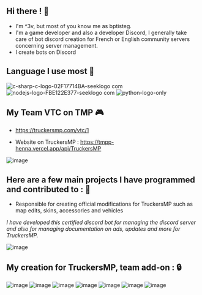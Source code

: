 
 ## Hi there ! 👋



-  I'm ^3v, but most of you know me as bptisteg.
-  I'm a game developer and also a developer Discord, I generally take care of bot discord creation for French or English community servers concerning server management.
-  I create bots on Discord

## __Language I use most__ 🔧

![c-sharp-c-logo-02F17714BA-seeklogo com](https://github.com/3v-exe/3v-exe/assets/123122023/a4c22793-f47b-4f90-85ac-1f07a0d84bfb)
![nodejs-logo-FBE122E377-seeklogo com](https://github.com/3v-exe/3v-exe/assets/123122023/411c2477-9ee3-4785-981a-baa17cd8223d)
![python-logo-only](https://github.com/3v-exe/3v-exe/assets/123122023/88808f5d-c6da-47ca-818f-25d2d6380b2d)


## __My Team VTC on TMP__ 🎮

- https://truckersmp.com/vtc/1 

- Website on TruckersMP : https://tmpp-henna.vercel.app/api/TruckersMP

![image](https://github.com/3v-exe/3v-exe/assets/123122023/f2a37577-32f8-4108-beab-d2b10ab0a979)


## __Here are a few main projects I have programmed and contributed to :__ 🚨

- Responsible for creating official modifications for TruckersMP such as map edits, skins, accessories and vehicles

*I have developed this certified discord bot for managing the discord server and also for managing documentation on ads, updates and more for TruckersMP.*

![image](https://github.com/3v-exe/3v-exe/assets/123122023/7da11d2f-fd34-42f6-81e8-78b8e52c21df)



## __My creation for TruckersMP, team add-on :__ 🔒
![image](https://github.com/3v-exe/3v-exe/assets/123122023/8ba2559b-71c7-4622-877f-9199beaf50ee)
![image](https://github.com/3v-exe/3v-exe/assets/123122023/78da3b74-c58b-4b8d-aa71-199baa066b6a)
![image](https://github.com/3v-exe/3v-exe/assets/123122023/2277a025-4282-4620-8f59-04db72f2e84e)
![image](https://github.com/3v-exe/3v-exe/assets/123122023/410bff3c-9e56-40c9-9471-2ceba1d31210)
![image](https://github.com/3v-exe/3v-exe/assets/123122023/06fc0c95-c41d-4f3b-8281-f4a67798996c)
![image](https://github.com/3v-exe/3v-exe/assets/123122023/2c222c1c-eab7-45be-bc3a-1022bb262679)
![image](https://github.com/3v-exe/3v-exe/assets/123122023/dd2cf09f-121d-4a6f-abae-39c70800876e)
